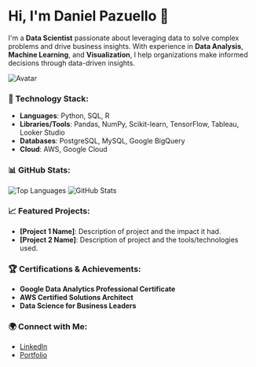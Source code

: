 # Hi, I'm Daniel Pazuello 👋

I'm a **Data Scientist** passionate about leveraging data to solve complex problems and drive business insights. With experience in **Data Analysis**, **Machine Learning**, and **Visualization**, I help organizations make informed decisions through data-driven insights.

![Avatar](https://your-avatar-link.com)

### 🔧 Technology Stack:
- **Languages**: Python, SQL, R
- **Libraries/Tools**: Pandas, NumPy, Scikit-learn, TensorFlow, Tableau, Looker Studio
- **Databases**: PostgreSQL, MySQL, Google BigQuery
- **Cloud**: AWS, Google Cloud

### 📊 GitHub Stats:
![Top Languages](https://github-readme-stats.vercel.app/api/top-langs/?username=seuusername&layout=compact&theme=radical&langs_count=3&custom_title=Top%20Languages&hide=html,css&hide_border=true&card_width=300&langs=Python=60,SQL=30,R=10)
![GitHub Stats](https://github-readme-stats.vercel.app/api?username=seuusername&show_icons=true&theme=radical)

### 📈 Featured Projects:
- **[Project 1 Name]**: Description of project and the impact it had.
- **[Project 2 Name]**: Description of project and the tools/technologies used.

### 🏆 Certifications & Achievements:
- **Google Data Analytics Professional Certificate**
- **AWS Certified Solutions Architect**
- **Data Science for Business Leaders**

### 🌍 Connect with Me:
- [LinkedIn](https://linkedin.com/in/seu-perfil)
- [Portfolio](https://seu-portfolio.com)
